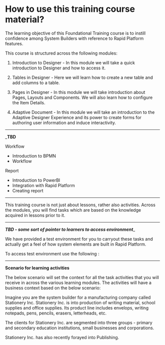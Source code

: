 # How to use this training course material?

The learning objective of this Foundational Training course is to instill confidence among System Builders with reference to Rapid Platform features.

This course is structured across the following modules:

1. Introduction to Designer - In this module we will take a quick introduction to Designer and how to access it.

2. Tables in Designer - Here we will learn how to create a new table and add columns to a table.

3. Pages in Designer - In this module we will take introduction about Pages, Layouts and Components. We will also learn how to configure the Item Details.

4. Adaptive Document - In this module we will take an introduction to the Adaptive Designer Experience and its power to create forms for authoring user information and induce interactivity.

__________________
_______TBD______

Workflow
- Introduction to BPMN
- Workflow

Report
- Introduction to PowerBI 
- Integration with Rapid Platform
- Creating report
______________

This training course is not just about lessons, rather also activities. Across the modules, you will find tasks which are based on the knowledge acquired in lessons prior to it.

_________________________
___________TBD - some sort of pointer to learners to access environment____________  

We have provided a test environment for you to carryout these tasks and actually get a feel of how system elements are built in Rapid Platform. 

To access test environment use the following :
__________________________

**Scenario for learning activities**

The below scenario will set the context for all the task activities that you will receive in across the various learning modules. The activities will have a business context based on the below scenario:

Imagine you are the system builder for a manufacturing company called Stationery Inc. Stationery Inc. is into production of writing material, school supplies and office supplies. Its product line includes envelops, writing notepads, pens, pencils, erasers, letterheads, etc. 

The clients for Stationery Inc. are segmented into three groups - primary and secondary education institutions, small businesses and corporations.

Stationery Inc. has also recently forayed into Publishing.


